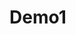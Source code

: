 # Demo1

<!Doctype html>
<html>
    <head>
        <meta charset="UTF-8">
        <title>demopage</title>
        <script src="https://cdn.babylonjs.com/babylon.max.js"></script>
        <script src="babylon.js"></script>
        <script src="babylon.objFileLoader.js"></script>
        <style>
            #canvas {
                width: 100%;
                height: 100%;
            }
        </style>
    </head>
    <body>
        <canvas id="canvas"></canvas>
        <script>
            window.addEventListener("DOMContentLoaded", function() {
                var canvas = document.getElementById("canvas");
                var engine = new BABYLON.Engine(canvas,true);
                var createScene = function () {
                    var scene = new BABYLON.Scene(engine);
                    scene.clearColor = new BABYLON.Color3.White();
                    //var box = BABYLON.Mesh.CreateBox("Box",4.0,scene);//random box showing up
                    var model1 = BABYLON.SceneLoader.ImportMeshAsync("", "", "VE-Stand-PRIM2.obj", scene);//tiktok stand not showing up
                    var camera = new BABYLON.TouchCamera("TouchCamera", new BABYLON.Vector3(0, 0, -10), scene);
                    camera.setTarget(BABYLON.Vector3.Zero());
                    //camera.upperBetaLimit = 0;
                    //camera.lowerRadiusLimit = 0;
                    //camera.upperRadiusLimit = 0;
                    //camera.lowerAlphaLimit = Math.PI / 2;
                    //camera.upperAlphaLimit = Math.PI / 2;
                    //not working for touch camera
                    camera.attachControl(canvas, true); 
                    var light = new BABYLON.PointLight("pointLight", new BABYLON.Vector3(0,10,-10), scene);
                    light.diffuse = new BABYLON.Color3(1,0,0);
                    var layer = new BABYLON.Layer('','https://cdn.nohat.cc/thumb/f/720/ea6442b861be4eab93e8.jpg', scene, true);//background
                    return scene;
                }
                var scene = createScene();
                engine.runRenderLoop(function(){
                    scene.render();
                });
            });
        </script>        
    </body>
    </html> 
